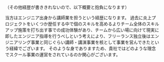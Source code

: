 （その他経歴が書ききれないので、以下概要と抱負になります）

当方はエンジニア出身から講師業を担うという経歴になります。
過去に炎上プロジェクトをいくつか歴任する中で個のスキルを高めるよりチーム全体のスキルアップ施策を打ち出す事での成功体験があり、チームから広い場に向けて現実に即したエンジニア指導を行うべしという考えにより、フリーランス独立後はエンジニアリング事業と同じぐらい講師・講演事業を核として事業を営んできたという経緯でございます。
そのような身でありますため、貴社ではどのような理念でスクール事業の運営をされているのか関心がございます。
